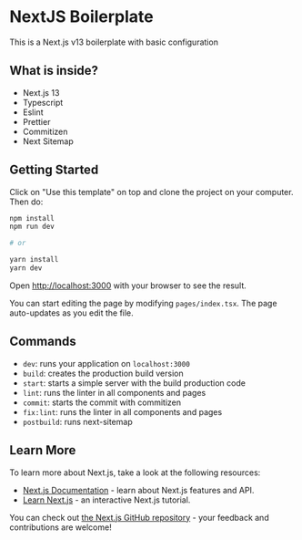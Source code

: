 # NextJS Boilerplate

This is a Next.js v13 boilerplate with basic configuration

## What is inside?
- Next.js 13
- Typescript
- Eslint
- Prettier
- Commitizen
- Next Sitemap

## Getting Started
Click on "Use this template" on top and clone the project on your computer. Then do:

```bash
npm install
npm run dev

# or

yarn install
yarn dev
```

Open [http://localhost:3000](http://localhost:3000) with your browser to see the result.

You can start editing the page by modifying `pages/index.tsx`. The page auto-updates as you edit the file.

## Commands

- `dev`: runs your application on `localhost:3000`
- `build`: creates the production build version
- `start`: starts a simple server with the build production code
- `lint`: runs the linter in all components and pages
- `commit`: starts the commit with commitizen
- `fix:lint`: runs the  linter in all components and pages
- `postbuild`: runs next-sitemap

## Learn More

To learn more about Next.js, take a look at the following resources:

- [Next.js Documentation](https://nextjs.org/docs) - learn about Next.js features and API.
- [Learn Next.js](https://nextjs.org/learn) - an interactive Next.js tutorial.

You can check out [the Next.js GitHub repository](https://github.com/vercel/next.js/) - your feedback and contributions are welcome!
